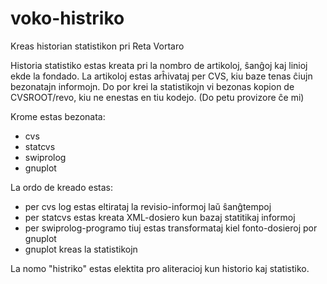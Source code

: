 # voko-histriko
Kreas historian statistikon pri Reta Vortaro

Historia statistiko estas kreata pri la nombro de artikoloj, ŝanĝoj kaj linioj ekde la fondado. La artikoloj estas arĥivataj per CVS, kiu baze tenas ĉiujn bezonatajn informojn. Do por krei la statistikojn vi bezonas kopion de CVSROOT/revo, kiu ne enestas en tiu kodejo. (Do petu provizore ĉe mi)

Krome estas bezonata:
- cvs
- statcvs
- swiprolog
- gnuplot

La ordo de kreado estas:
- per cvs log estas eltirataj la revisio-informoj laŭ ŝanĝtempoj
- per statcvs estas kreata XML-dosiero kun bazaj statitikaj informoj
- per swiprolog-programo tiuj estas transformataj kiel fonto-dosieroj por gnuplot
- gnuplot kreas la statistikojn


La nomo "histriko" estas elektita pro aliteracioj kun historio kaj statistiko.
